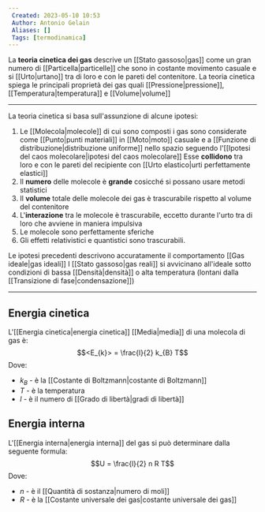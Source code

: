 ```yaml
---
 Created: 2023-05-10 10:53
 Author: Antonio Gelain
 Aliases: []
 Tags: [termodinamica]
---
```


La **teoria cinetica dei gas** descrive un [[Stato gassoso|gas]] come un gran numero di [[Particella|particelle]] che sono in costante movimento casuale e si [[Urto|urtano]] tra di loro e con le pareti del contenitore.
La teoria cinetica spiega le principali proprietà dei gas quali [[Pressione|pressione]], [[Temperatura|temperatura]] e [[Volume|volume]]

---

La teoria cinetica si basa sull'assunzione di alcune ipotesi:
1.  Le [[Molecola|molecole]] di cui sono composti i gas sono considerate come [[Punto|punti materiali]] in [[Moto|moto]] casuale e a [[Funzione di distribuzione|distribuzione uniforme]] nello spazio seguendo l'[[Ipotesi del caos molecolare|ipotesi del caos molecolare]]
   Esse **collidono** tra loro e con le pareti del recipiente con [[Urto elastico|urti perfettamente elastici]]
2.  Il **numero** delle molecole è **grande** cosicché si possano usare metodi statistici
3.  Il **volume** totale delle molecole dei gas è trascurabile rispetto al volume del contenitore
4.  L'**interazione** tra le molecole è trascurabile, eccetto durante l'urto tra di loro che avviene in maniera impulsiva
5.  Le molecole sono perfettamente sferiche
6.  Gli effetti relativistici e quantistici sono trascurabili.

Le ipotesi precedenti descrivono accuratamente il comportamento [[Gas ideale|gas ideali]]
I [[Stato gassoso|gas reali]] si avvicinano all'ideale sotto condizioni di bassa [[Densità|densità]] o alta temperatura (lontani dalla [[Transizione di fase|condensazione]])

---

## Energia cinetica

L'[[Energia cinetica|energia cinetica]] [[Media|media]] di una molecola di gas è:
$$<E_{k}> = \frac{l}{2} k_{B} T$$
Dove:
- $k_{B}$ - è la [[Costante di Boltzmann|costante di Boltzmann]]
- $T$ - è la temperatura
- $l$ - è il numero di [[Grado di libertà|gradi di libertà]]

## Energia interna

L'[[Energia interna|energia interna]] del gas si può determinare dalla seguente formula:
$$U = \frac{l}{2} n R T$$
Dove:
- $n$ - è il [[Quantità di sostanza|numero di moli]]
- $R$ - è la [[Costante universale dei gas|costante universale dei gas]]